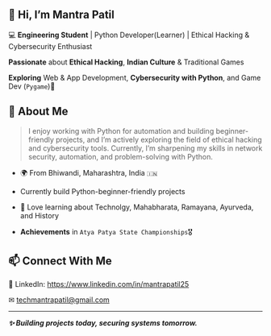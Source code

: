 ## 👋 Hi, I’m **Mantra Patil**

💻 **Engineering Student** | Python Developer(Learner) | Ethical Hacking & Cybersecurity Enthusiast

**Passionate** about **Ethical Hacking**, **Indian Culture** & Traditional Games

**Exploring** Web & App Development, **Cybersecurity with Python**, and Game Dev (`Pygame`)🎯 

## 🚀 About Me
>I enjoy working with Python for automation and building beginner-friendly projects, and
>I’m actively exploring the field of ethical hacking and cybersecurity tools.
>Currently, I’m sharpening my skills in network security, automation, and problem-solving with Python.

- 🌍 From Bhiwandi, Maharashtra, India `🇮🇳`

- Currently build Python-beginner-friendly projects

- 📖 Love learning about Technolgy, Mahabharata, Ramayana, Ayurveda, and History

- **Achievements** in ``Atya Patya State Championships``🎖


## 📫 Connect With Me

💼 LinkedIn: https://www.linkedin.com/in/mantrapatil25

✉ techmantrapatil@gmail.com

---

***✨ Building projects today, securing systems tomorrow.***
